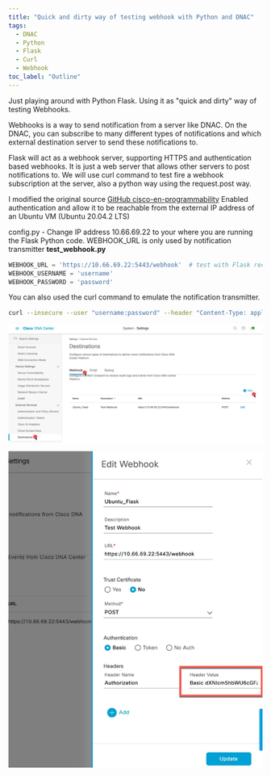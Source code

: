 ```yaml
---
title: "Quick and dirty way of testing webhook with Python and DNAC"
tags:
  - DNAC
  - Python
  - Flask
  - Curl
  - Webhook
toc_label: "Outline"
---
```


Just playing around with Python Flask. Using it as "quick and dirty" way of testing Webhooks.

Webhooks is a way to send notification from a server like DNAC. On the DNAC, you can subscribe to many different types
of notifications and which external destination server to send these notifications to. 

Flask will act as a webhook server, supporting HTTPS and authentication based webhooks. It is just a web server that allows
other servers to post notifications to.
We will use curl command to test fire a webhook subscription at the server, also a python way using the request.post way.

I modified the original source [GitHub cisco-en-programmability](https://github.com/cisco-en-programmability/dnacenter_webhook_receiver)
Enabled authentication and allow it to be reachable from the external IP address of an Ubuntu VM (Ubuntu 20.04.2 LTS)

config.py - Change IP address 10.66.69.22 to your where you are running the Flask Python code. WEBHOOK_URL is only used by notification transmitter **test_webhook.py**
```python
WEBHOOK_URL = 'https://10.66.69.22:5443/webhook'  # test with Flask receiver 
WEBHOOK_USERNAME = 'username'
WEBHOOK_PASSWORD = 'password'
```

You can also used the curl command to emulate the notification transmitter.
```bash
curl --insecure --user "username:password" --header "Content-Type: application/json" --request POST --data '{"Testing_Key":"Testing_Value"}' https://10.66.69.22:5443/webhook
```
![Destination](/assets/images/2021-05-20_destination.jpg)

![Webhook](/assets/images/2021-05-20_webhook.jpg)

